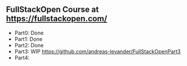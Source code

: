 ## FullStackOpen Course at https://fullstackopen.com/

- Part0: Done
- Part1: Done
- Part2: Done
- Part3: WIP https://github.com/andreas-levander/FullStackOpenPart3
- Part4: 